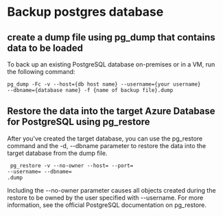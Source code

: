 # Backup postgres database

## create a dump file using pg_dump that contains data to be loaded
 To back up an existing PostgreSQL database on-premises or in a VM, run the following command:

<code>pg_dump -Fc -v --host={db host name} --username={your username} --dbname={database name} -f {name of backup file}.dump</code>

 
## Restore the data into the target Azure Database for PostgreSQL using pg_restore
 After you've created the target database, you can use the pg_restore command and the -d, --dbname parameter to restore the data into the target database from the    dump file.

<code> pg_restore -v --no-owner --host=<server name> --port=<port> --username=<user-name> --dbname=<target database name> <database>.dump</code>

Including the --no-owner parameter causes all objects created during the restore to be owned by the user specified with --username. For more information, see the official PostgreSQL documentation on pg_restore.

